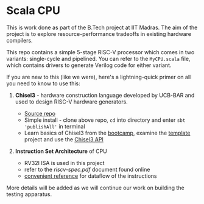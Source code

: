 # Scala CPU

This is work done as part of the B.Tech project at IIT Madras. The aim of the project is to explore resource-performance tradeoffs in existing hardware compilers.

This repo contains a simple 5-stage RISC-V processor which comes in two variants: single-cycle and pipelined. You can refer to the `MyCPU.scala` file, which contains drivers to generate Verilog code for either variant.

If you are new to this (like we were), here's a lightning-quick primer on all you need to know to use this:

1. **Chisel3** - hardware construction language developed by UCB-BAR and used to design RISC-V hardware generators.
	* [Source repo](https://github.com/chipsalliance/chisel3)
	* Simple install - clone above repo, `cd` into directory and enter `sbt 'publishAll'` in terminal
	* Learn basics of Chisel3 from the [bootcamp](https://github.com/freechipsproject/chisel-bootcamp/), examine the [template](https://github.com/freechipsproject/chisel-template) project and use the [Chisel3 API](https://www.chisel-lang.org/api/latest/chisel3/index.html)

2. **Instruction Set Architecture** of CPU
	* RV32I ISA is used in this project
	* refer to the *riscv-spec.pdf* document found online
	* [convenient reference](https://web.archive.org/web/20200311232906/https://rv8.io/isa.html) for dataflow of the instructions

More details will be added as we will continue our work on building the testing apparatus.
